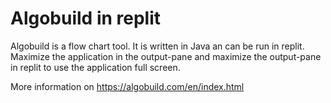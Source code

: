 # Algobuild in replit

Algobuild is a flow chart tool. 
It is written in Java an can be run in replit.
Maximize the application in the output-pane and 
maximize the output-pane in replit to use the application full screen.

More information on
https://algobuild.com/en/index.html
